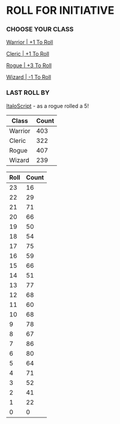# ROLL FOR INITIATIVE
### CHOOSE YOUR CLASS

[Warrior | +1 To Roll](https://github.com/benjaminsampica/benjaminsampica/issues/new?title=roll%7Cwarrior&body=Just+click+%27Submit+new+issue%27.)

[Cleric | +1 To Roll](https://github.com/benjaminsampica/benjaminsampica/issues/new?title=roll%7Ccleric&body=Just+click+%27Submit+new+issue%27.)

[Rogue | +3 To Roll](https://github.com/benjaminsampica/benjaminsampica/issues/new?title=roll%7Crogue&body=Just+click+%27Submit+new+issue%27.)

[Wizard | -1 To Roll](https://github.com/benjaminsampica/benjaminsampica/issues/new?title=roll%7Cwizard&body=Just+click+%27Submit+new+issue%27.)
### LAST ROLL BY
[ItaloScript](https://www.github.com/ItaloScript) - as a rogue rolled a 5!

|Class|Count|
|-|-|
|Warrior|403|
|Cleric|322|
|Rogue|407|
|Wizard|239|

|Roll|Count|
|-|-|
|23|16
|22|29
|21|71
|20|66
|19|50
|18|54
|17|75
|16|59
|15|66
|14|51
|13|77
|12|68
|11|60
|10|68
|9|78
|8|67
|7|86
|6|80
|5|64
|4|71
|3|52
|2|41
|1|22
|0|0
